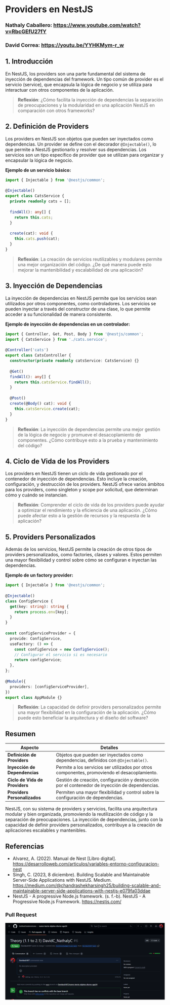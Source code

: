 # Providers en NestJS

### Nathaly Caballero: https://www.youtube.com/watch?v=RbcGEfU27fY

### David Correa: https://youtu.be/YYHKMym-r_w

## 1. Introducción

En NestJS, los providers son una parte fundamental del sistema de inyección de dependencias del framework. Un tipo común de provider es el servicio (service), que encapsula la lógica de negocio y se utiliza para interactuar con otros componentes de la aplicación.

> **Reflexión**: ¿Cómo facilita la inyección de dependencias la separación de preocupaciones y la modularidad en una aplicación NestJS en comparación con otros frameworks?

## 2. Definición de Providers

Los providers en NestJS son objetos que pueden ser inyectados como dependencias. Un provider se define con el decorador `@Injectable()`, lo que permite a NestJS gestionarlo y resolver sus dependencias. Los servicios son un tipo específico de provider que se utilizan para organizar y encapsular la lógica de negocio.

**Ejemplo de un servicio básico:**

```typescript
import { Injectable } from '@nestjs/common';

@Injectable()
export class CatsService {
  private readonly cats = [];

  findAll(): any[] {
    return this.cats;
  }

  create(cat): void {
    this.cats.push(cat);
  }
}
```

> **Reflexión**: La creación de servicios reutilizables y modulares permite una mejor organización del código. ¿De qué manera puede esto mejorar la mantenibilidad y escalabilidad de una aplicación?

## 3. Inyección de Dependencias

La inyección de dependencias en NestJS permite que los servicios sean utilizados por otros componentes, como controladores. Los servicios se pueden inyectar a través del constructor de una clase, lo que permite acceder a su funcionalidad de manera consistente.

**Ejemplo de inyección de dependencias en un controlador:**

```typescript
import { Controller, Get, Post, Body } from '@nestjs/common';
import { CatsService } from './cats.service';

@Controller('cats')
export class CatsController {
  constructor(private readonly catsService: CatsService) {}

  @Get()
  findAll(): any[] {
    return this.catsService.findAll();
  }

  @Post()
  create(@Body() cat): void {
    this.catsService.create(cat);
  }
}
```

> **Reflexión**: La inyección de dependencias permite una mejor gestión de la lógica de negocio y promueve el desacoplamiento de componentes. ¿Cómo contribuye esto a la prueba y mantenimiento del código?

## 4. Ciclo de Vida de los Providers

Los providers en NestJS tienen un ciclo de vida gestionado por el contenedor de inyección de dependencias. Esto incluye la creación, configuración, y destrucción de los providers. NestJS ofrece varios ámbitos para los providers, como singleton y scope por solicitud, que determinan cómo y cuándo se instancian.

> **Reflexión**: Comprender el ciclo de vida de los providers puede ayudar a optimizar el rendimiento y la eficiencia de una aplicación. ¿Cómo puede afectar esto a la gestión de recursos y la respuesta de la aplicación?

## 5. Providers Personalizados

Además de los servicios, NestJS permite la creación de otros tipos de providers personalizados, como factories, clases y valores. Estos permiten una mayor flexibilidad y control sobre cómo se configuran e inyectan las dependencias.

**Ejemplo de un factory provider:**

```typescript
import { Injectable } from '@nestjs/common';

@Injectable()
class ConfigService {
  get(key: string): string {
    return process.env[key];
  }
}

const configServiceProvider = {
  provide: ConfigService,
  useFactory: () => {
    const configService = new ConfigService();
    // Configurar el servicio si es necesario
    return configService;
  },
};

@Module({
  providers: [configServiceProvider],
})
export class AppModule {}
```

> **Reflexión**: La capacidad de definir providers personalizados permite una mayor flexibilidad en la configuración de la aplicación. ¿Cómo puede esto beneficiar la arquitectura y el diseño del software?

## Resumen

| Aspecto                        | Detalles                                                                                         |
| ------------------------------ | ------------------------------------------------------------------------------------------------ |
| **Definición de Providers**    | Objetos que pueden ser inyectados como dependencias, definidos con `@Injectable()`.              |
| **Inyección de Dependencias**  | Permite a los servicios ser utilizados por otros componentes, promoviendo el desacoplamiento.    |
| **Ciclo de Vida de Providers** | Gestión de creación, configuración y destrucción por el contenedor de inyección de dependencias. |
| **Providers Personalizados**   | Permiten una mayor flexibilidad y control sobre la configuración de dependencias.                |

NestJS, con su sistema de providers y servicios, facilita una arquitectura modular y bien organizada, promoviendo la reutilización de código y la separación de preocupaciones. La inyección de dependencias, junto con la capacidad de definir providers personalizados, contribuye a la creación de aplicaciones escalables y mantenibles.

## Referencias

- Alvarez, A. (2022). Manual de Nest [Libro digital]. https://desarrolloweb.com/articulos/variables-entorno-configuracion-nest
- Singh, C. (2023, 8 diciembre). Building Scalable and Maintainable Server-Side Applications with NestJS. Medium. https://medium.com/@chandrashekharsingh25/building-scalable-and-maintainable-server-side-applications-with-nestjs-e079fa03ddae
- NestJS - A progressive Node.js framework. (s. f.-b). NestJS - A Progressive Node.js Framework. https://nestjs.com/

### Pull Request

![](PullRequest.png)
